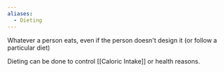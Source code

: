 ```yaml
---
aliases:
  - Dieting
---
```


Whatever a person eats, even if the person doesn't design it (or follow a particular diet)

Dieting can be done to control [[Caloric Intake]] or health reasons.
